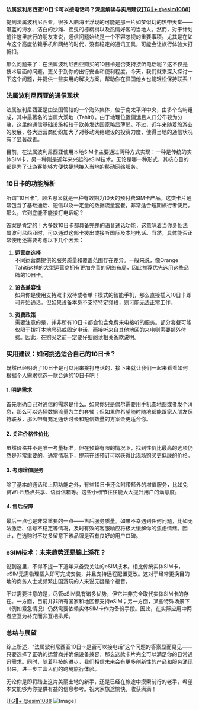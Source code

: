 **法属波利尼西亚10日卡可以接电话吗？深度解读与实用建议[[TG💪+ @esim1088](https://t.me/s/esim1088)]**

提到法属波利尼西亚，很多人脑海里浮现的可能是那一片如梦似幻的热带天堂——湛蓝的海水、洁白的沙滩、摇曳的棕榈树以及热情好客的当地人。然而，对于计划前往这里旅行的朋友来说，通信问题始终是一个不容忽视的重要事项。尤其是在如今这个高度依赖手机和网络的时代，没有稳定的通讯工具，可能会让旅行体验大打折扣。

那么问题来了：在法属波利尼西亚购买的10日卡是否支持接听电话呢？这不仅是技术层面的问题，更关乎到你的出行安全和便利程度。今天，我们就来深入探讨一下这个问题，并提供一些实用的解决方案，帮助你在异国他乡也能轻松保持联系！

### 法属波利尼西亚的通信现状

法属波利尼西亚是由法国管辖的一个海外集体，位于南太平洋中央，由多个岛屿组成，其中最著名的当属大溪地（Tahiti）。由于地理位置偏远且人口分布较为分散，这里的通信基础设施相较于欧美发达国家略显薄弱。不过，近年来随着旅游业的发展，各大运营商纷纷加大了对移动网络建设的投资力度，使得当地的通信状况有了显著改善。

目前，在法属波利尼西亚使用本地SIM卡主要通过两种方式实现：一种是传统的实体SIM卡，另一种则是近年来兴起的eSIM技术。无论是哪一种形式，其核心目的都是为了让游客能够方便快捷地接入当地的移动网络服务。

### 10日卡的功能解析

所谓“10日卡”，顾名思义就是一种有效期为10天的预付费SIM卡产品。这类卡片通常包含了基础通话、短信以及一定量的数据流量套餐，非常适合短期旅行者使用。那么，它到底能不能接打电话呢？

答案是肯定的！大多数10日卡都具备完整的语音通话功能，这意味着当你身处法属波利尼西亚时，可以通过这部卡拨出或接听国际及本地电话。当然，具体能否正常使用还需要考虑以下几个因素：

1. **运营商选择**  
   不同运营商提供的服务质量和覆盖范围存在差异。一般来说，像Orange Tahiti这样的大型运营商拥有更加完善的网络布局，因此推荐优先选用这些品牌的10日卡。

2. **设备兼容性**  
   如果你是使用支持双卡双待或者单卡模式的智能手机，那么直接插入10日卡即可开始通话。但如果设备本身不支持特定频段，则可能无法正常工作。

3. **资费政策**  
   需要注意的是，并非所有10日卡都会包含免费来电接听的服务。部分套餐可能仅限于拨打本地号码或固定电话，而接听来自其他地区的来电则需要额外付费。因此，在购买之前一定要仔细阅读相关条款说明。

### 实用建议：如何挑选适合自己的10日卡？

既然已经明确了10日卡是可以用来接打电话的，接下来就让我们一起来看看如何根据个人需求挑选一款合适的10日卡吧！

#### 1. 明确需求
首先明确自己对通信的需求是什么。如果你只是偶尔需要用手机查地图或者发个消息，那么可以选择数据流量为主的套餐；但如果你希望随时随地都能跟家人朋友保持联系，那么带有充足通话时长和短信数量的方案会更适合你。

#### 2. 关注价格性价比
虽然价格并不是唯一考量标准，但在预算有限的情况下，找到性价比最高的选项仍然是非常重要的。通常情况下，提前在线预订可以获得比现场购买更低廉的价格。

#### 3. 考虑增值服务
除了基本的通话和上网功能之外，有些10日卡还会附带额外的增值服务，比如免费Wi-Fi热点共享、语音信箱等。这些小细节往往能大大提升用户的满意度。

#### 4. 售后保障
最后一点也是非常重要的一点——售后服务质量。如果不幸遇到任何问题，比如无法激活、信号不稳定等情况，及时有效的客服响应将极大缓解你的焦虑情绪。因此，在选购时不妨多留意下该品牌是否有良好的用户口碑。

### eSIM技术：未来趋势还是锦上添花？

说到这里，不得不提一下近年来备受关注的eSIM技术。相比传统实体SIM卡，eSIM无需物理插入即可完成安装，并且支持远程配置更改。这对于经常更换目的地的商务人士或频繁出国游玩的人来说无疑是个福音。

不过需要注意的是，尽管eSIM具有诸多优势，但它并非完全取代实体SIM卡的存在。一方面，目前并非所有国家和地区都支持eSIM；另一方面，某些特殊场景下（例如紧急情况）仍然需要依赖实体SIM卡作为备份手段。因此，在实际应用中两者应互为补充而非互相排斥。

### 总结与展望

综上所述，“法属波利尼西亚10日卡是否可以接电话”这个问题的答案显而易见——只要选择了正确的运营商并确保设备兼容，那么这款卡片完全可以满足你的日常通讯需求。同时，随着科技的进步，我们相信未来会有更多创新性的产品和服务涌现出来，进一步丰富人们的跨境旅行体验。

无论你是即将踏上这片美丽土地的新手，还是已经在旅途中摸索前行的老手，希望本文能够为你提供有益的信息参考。祝大家旅途愉快，收获满满！

[[TG💪+ @esim1088](https://t.me/s/esim1088) ![Image](https://i.postimg.cc/4NQfJmqS/Snipaste-2025-05-13-00-14-12.png)]